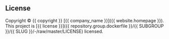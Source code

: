 ## License

Copyright © {{ copyright }} [{{ company_name }}]({{ website.homepage }}). This project is [{{ license }}]({{ repository.group.dockerfile }}/{{ SUBGROUP }}/{{ SLUG }}/-/raw/master/LICENSE) licensed.
